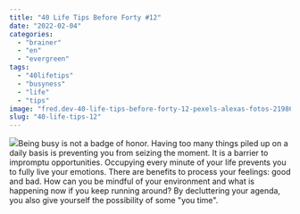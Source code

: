 ```yaml
---
title: "40 Life Tips Before Forty #12"
date: "2022-02-04"
categories: 
  - "brainer"
  - "en"
  - "evergreen"
tags: 
  - "40lifetips"
  - "busyness"
  - "life"
  - "tips"
image: "fred.dev-40-life-tips-before-forty-12-pexels-alexas-fotos-2198671-scaled.jpg"
slug: "40-life-tips-12"
---
```


![](images/fred.dev-40-life-tips-before-forty-12-Tips-12.png)Being busy is not a badge of honor. Having too many things piled up on a daily basis is preventing you from seizing the moment. It is a barrier to impromptu opportunities. Occupying every minute of your life prevents you to fully live your emotions. There are benefits to process your feelings: good and bad. How can you be mindful of your environment and what is happening now if you keep running around? By decluttering your agenda, you also give yourself the possibility of some "you time".
